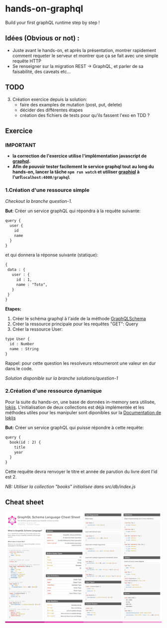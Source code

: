 # hands-on-graphql
Build your first graphQL runtime step by step !

## Idées (Obvious or not) : 
  - Juste avant le hands-on, et après la présentation, montrer rapidement comment requeter le serveur et montrer que ça se fait avec une simple requête HTTP
  - Se renseigner sur la migration REST -> GraphQL, et parler de sa faisabilité, des caveats etc...

## TODO
 3. Création exercice depuis la solution:
    - faire des examples de mutation (post, put, delete)
    - décider des différentes étapes
    - création des fichiers de tests pour qu'ils fassent l'exo en TDD ?

## Exercice

### IMPORTANT
- **la correction de l'exercice utilise l'implémentation javascript de [graphql](https://github.com/graphql/graphql-js).**
- **Afin de pouvoir tester facilement le service graphql tout au long du hands-on, lancer la tâche `npm run watch` et  utiliser [graphiql](https://github.com/graphql/graphiql) à l'url`localhost:4000/graphql`**

### 1.Création d'une ressource simple
_Checkout la branche question-1._

**But**: Créer un service graphQL qui répondra à la requête suivante:
```
query {
  user {
    id
    name
  }
}
```
et qui donnera la réponse suivante (statique):
```
{
 data : {
   user : {
     id : 1,
     name : "Toto",
   }
 }
}
```

**Etapes:**
1. Créer le schéma graphql à l'aide de la méthode [GraphQLSchema](http://graphql.org/graphql-js/type/#graphqlschema)
2. Créer la ressource principale pour les requêtes "GET": Query
3. Créer la ressource User:
```
type User {
  id : Number
  name : String
}
```
Rappel: pour cette question les resolveurs retourneront une valeur en dur dans le code.

_Solution disponible sur la branche solutions/question-1_

### 2.Création d'une ressource dynamique
Pour la suite du hands-on, une base de données in-memory sera utilisée, [lokijs](http://lokijs.org/).
L'initialisation de deux collections est déjà implémentée et les méthodes utiles pour les manipuler sont diponibles sur la [Documentation de lokijs](https://rawgit.com/techfort/LokiJS/master/jsdoc/Collection.html)

**But:** Créer un service graphQL qui puisse répondre à cette requête:
```
query {
  book(id : 2) {
    title
    year
  }
}
```
Cette requête devra renvoyer le titre et année de parution du livre dont l'id est 2.

_NB: Utiliser la collection "books" initialisée dans src/db/index.js_

## Cheat sheet

![GraphQL Cheat Sheet](https://raw.githubusercontent.com/sogko/graphql-shorthand-notation-cheat-sheet/master/graphql-shorthand-notation-cheat-sheet.png)